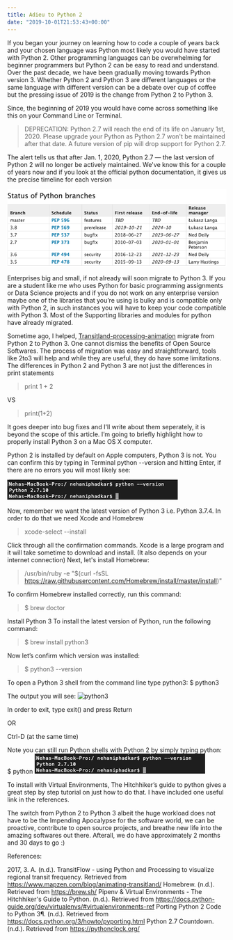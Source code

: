 ```yaml
---
title: Adieu to Python 2
date: "2019-10-01T21:53:43+00:00"
---
```


If you began your journey on learning how to code a couple of years back and your chosen language was Python most likely you would have started with Python 2. Other programming languages can be overwhelming for beginner programmers but Python 2 can be easy to read and understand. Over the past decade, we have been gradually moving towards Python version 3. Whether Python 2 and Python 3 are different languages or the same language with different version can be a debate over cup of coffee but the pressing issue of 2019 is the change from Python 2 to Python 3.

Since, the beginning of 2019 you would have come across something like this on your Command Line or Terminal.

> DEPRECATION: Python 2.7 will reach the end of its life on January 1st, 2020. Please upgrade your Python as Python 2.7 won't be maintained after that date. A future version of pip will drop support for Python 2.7.

The alert tells us that after Jan. 1, 2020, Python 2.7 — the last version of Python 2 will no longer be actively maintained. We've know this for a couple of years now and if you look at the official python documentation, it gives us the precise timeline for each version

![Timeline](./timeline.png)

Enterprises big and small, if not already will soon migrate to Python 3. If you are a student like me who uses Python for basic programming assignments or Data Science projects and if you do not work on any enterprise version maybe one of the libraries that you’re using is bulky and is compatible only with Python 2, in such instances you will have to keep your code compatible with Python 3.  Most of the Supporting libraries and modules for python have already migrated. 

Sometime ago, I helped, [Transitland-processing-animation](https://www.mapzen.com/blog/animating-transitland/) migrate from Python 2 to Python 3. One cannot dismiss the benefits of Open Source Softwares. The process of migration was easy and straightforward, tools like 2to3 will help and while they are useful, they do have some limitations. The differences in Python 2 and Python 3 are not just the differences in print statements

> print 1 + 2

VS

> print(1+2)


It goes deeper into bug fixes and I'll write about them seperately, it is beyond the scope of this article. I’m going to briefly highlight how to properly install Python 3 on a Mac OS X computer.  

Python 2 is installed by default on Apple computers, Python 3 is not. You can confirm this by typing in Terminal 
python --version and hitting Enter, if there are no errors you will most likely see:

![python2](./python2.png)

Now, remember we want the latest version of Python 3 i.e. Python 3.7.4. In order to do that we need Xcode and Homebrew

> xcode-select --install
 
Click through all the confirmation commands. Xcode is a large program and it will take sometime to download and install. (It also depends on your internet connection)
Next, let's install Homebrew:

> /usr/bin/ruby -e "$(curl -fsSL https://raw.githubusercontent.com/Homebrew/install/master/install)"
 
To confirm Homebrew installed correctly, run this command:
> $ brew doctor
 
Install Python 3
To install the latest version of Python, run the following command:

> $ brew install python3
 
Now let’s confirm which version was installed:
> $ python3 --version
 
To open a Python 3 shell from the command line type python3:
$ python3

The output you will see:
![python3](./python.png)

In order to exit, type exit() and press Return 

OR

Ctrl-D (at the same time)


Note you can still run Python shells with Python 2 by simply typing python:
$ python
![python2](./python2.png)

To install with Virtual Environments, The Hitchhiker’s guide to python gives a great step by step tutorial on just how to do that. I have included one useful link in the references. 

The switch from Python 2 to Python 3 albeit the huge workload does not have to be the Impending Apocalypse for the software world, we can be proactive, contribute to open source projects, and breathe new life into the amazing softwares out there. Afterall, we do have approximately 2 months and 30 days to go :) 

References:

2017, 3. A. (n.d.). TransitFlow - using Python and Processing to visualize regional transit frequency. Retrieved from https://www.mapzen.com/blog/animating-transitland/
Homebrew. (n.d.). Retrieved from https://brew.sh/
Pipenv & Virtual Environments - The Hitchhiker's Guide to Python. (n.d.). Retrieved from https://docs.python-guide.org/dev/virtualenvs/#virtualenvironments-ref
Porting Python 2 Code to Python 3¶. (n.d.). Retrieved from https://docs.python.org/3/howto/pyporting.html
Python 2.7 Countdown. (n.d.). Retrieved from https://pythonclock.org/
